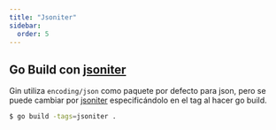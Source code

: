```yaml
---
title: "Jsoniter"
sidebar:
  order: 5
---
```


## Go Build con [jsoniter](https://github.com/json-iterator/go)

Gin utiliza `encoding/json` como paquete por defecto para json, pero se puede cambiar por [jsoniter](https://github.com/json-iterator/go) especificándolo en el tag al hacer go build.

```sh
$ go build -tags=jsoniter .
```
